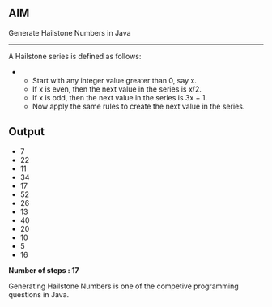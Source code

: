 ## AIM

Generate Hailstone Numbers in Java 

-------------------------------------------------------------

A Hailstone series is defined as follows: 
*  *  Start with any integer value greater than 0, say x. 
   * If x is even, then the next value in the series is x/2. 
   * If x is odd, then the next value in the series is 3x + 1. 
   * Now apply the same rules to create the next value in the series.


## Output

* 7
* 22
* 11
* 34
* 17
* 52
* 26
* 13
* 40
* 20
* 10
* 5
* 16

**Number of steps : 17**

Generating Hailstone Numbers is one of the competive programming questions in Java.
